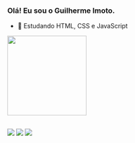 ### Olá! Eu sou o Guilherme Imoto.

- 🌱 Estudando HTML, CSS e JavaScript

<div>
  <a href="https://github.com/guilhermeimoto">
  <img height="180cm" src="https://github-readme-stats.vercel.app/api/top-langs/?username=guilhermeimoto&layout=compact&langs_count=16&theme=dark"/>
</div>
  
  ##
 
<div> 
  <a href="https://www.instagram.com/gui_imoto" target="_blank"><img src="https://img.shields.io/badge/-Instagram-%23E4405F?style=for-the-badge&logo=instagram&logoColor=white" target="_blank"></a>
 <a href = "mailto:imotog25@gmail.com"><img src="https://img.shields.io/badge/-Gmail-%23333?style=for-the-badge&logo=gmail&logoColor=white" target="_blank"></a>
  <a href="https://www.linkedin.com/in/guilherme-imoto-dev/" target="_blank"><img src="https://img.shields.io/badge/-LinkedIn-%230077B5?style=for-the-badge&logo=linkedin&logoColor=white" target="_blank"></a> 
  
</div>
